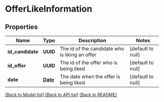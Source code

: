 # OfferLikeInformation
## Properties

Name | Type | Description | Notes
------------ | ------------- | ------------- | -------------
**id\_candidate** | **UUID** | The id of the candidate who is liking an offer | [default to null]
**id\_offer** | **UUID** | The id of the offer who is being liked | [default to null]
**date** | [**Date**](Date.md) | The date when the offer is being liked | [default to null]

[[Back to Model list]](../README.md#documentation-for-models) [[Back to API list]](../README.md#documentation-for-api-endpoints) [[Back to README]](../README.md)

